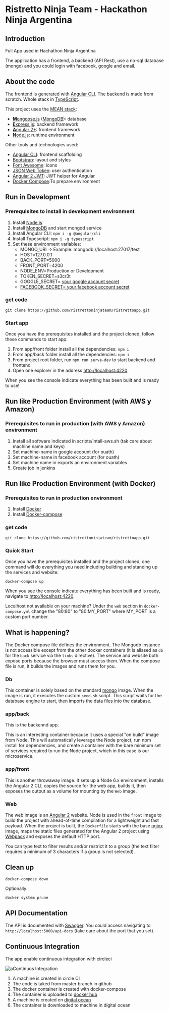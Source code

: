 # Ristretto Ninja Team - Hackathon Ninja Argentina

## Introduction

Full App used in Hachathon Ninja Argentina

The application has a frontend, a backend (API Rest), use a no-sql database (mongo) and you could login with facebook, google and email.

## About the code

The frontend is generated with [Angular CLI](https://github.com/angular/angular-cli). 
The backend is made from scratch. Whole stack in [TypeScript](https://www.typescriptlang.org).

This project uses the [MEAN stack](https://en.wikipedia.org/wiki/MEAN_(software_bundle)):
* [**M**ongoose.js](http://www.mongoosejs.com) ([MongoDB](https://www.mongodb.com)): database
* [**E**xpress.js](http://expressjs.com): backend framework
* [**A**ngular 2+](https://angular.io): frontend framework
* [**N**ode.js](https://nodejs.org): runtime environment

Other tools and technologies used: 
* [Angular CLI](https://cli.angular.io): frontend scaffolding
* [Bootstrap](http://www.getbootstrap.com): layout and styles
* [Font Awesome](http://fontawesome.io): icons
* [JSON Web Token](https://jwt.io): user authentication
* [Angular 2 JWT](https://github.com/auth0/angular2-jwt): JWT helper for Angular
* [Docker Compose](https://docs.docker.com/compose/):To prepare environment 


## Run in Development

### Prerequisites to install in development environment

1. Install [Node.js](https://nodejs.org)
2. Install [MongoDB](https://www.mongodb.com) and start mongod service
3. Install Angular CLI: `npm i -g @angular/cli`
4. Install Typescript: `npm i -g typescript`
7. Set these environment variables:
    * MONGO_URI => Example: mongodb://localhost:27017/test
    * HOST=127.0.0.1
    * BACK_PORT=5000
    * FRONT_PORT=4200
    * NODE_ENV=Production or Development
    * TOKEN_SECRET=s3cr3t
    * GOOGLE_SECRET= [your google account secret](https://support.google.com/googleapi/answer/6158862?hl=en)
    * [FACEBOOK_SECRET= your facebook account secret](https://developers.facebook.com/docs/facebook-login/access-tokens/)


### get code 
`git clone https://github.com/ristrettoninjateam/ristrettoapp.git `

### Start app 
Once you have the prerequisites installed and the project cloned, follow these commands to start app:

1. From app/front folder install all the dependencies: `npm i`
2. From app/back folder install all the dependencies: `npm i`
3. From project root folder, run `npm run serve-dev` to start backend and frontend
4. Open one explorer in the address [http://localhost:4220](http://localhost:4200)

When you see the console indicate everything has been built and is ready to use!

## Run like Production Environment (with AWS y Amazon)

### Prerequisites to run in production (with AWS y Amazon) environment

1. Install all software indicated in scripts/intall-aws.sh (tak care about machine name and keys)
2. Set machine-name in google account (for ouath)
3. Set machine-name in facebook account (for ouath)
4. Set machine name in exports an environment variables
5. Create job in jenkins

## Run like Production Environment (with Docker)

### Prerequisites to run in production environment
1. Install [Docker](https://www.docker.com/)  
2. Install [Docker-compose](https://docs.docker.com/compose/install/)  

### get code 
`git clone https://github.com/ristrettoninjateam/ristrettoapp.git `

### Quick Start 
Once you have the prerequisites installed and the project cloned, one command will do everything you need including building and standing up the services and website: 

`docker-compose up`

When you see the console indicate everything has been built and is ready, navigate to [http://localhost:4220](http://localhost:4200). 

Localhost not available on your machine? Under the `web` section in `docker-compose.yml` change the "80:80" to "80:MY_PORT" where MY_PORT is a custom port number. 

## What is happening? 

The Docker compose file defines the environment. The Mongodb instance is not accessible except from the other docker containers (it is aliased as `db` for the `back` service via the `links` directive). The service and website both expose ports because the browser must access them. When the compose file is run, it builds the images and runs them for you. 

### Db 

This container is solely based on the standard [mongo](https://hub.docker.com/_/mongo/) image. When the image is run, it executes the custom `seed.sh` script. This script waits for the database engine to start, then imports the data files into the database. 

### app/back

This is the backennd app. 

This is an interesting container because it uses a special "on build" image from Node. This will automatically leverage the Node project, run npm install for dependencies, and create a container with the bare minimum set of services required to run the Node project, which in this case is our microservice. 

### app/front

This is another throwaway image. It sets up a Node 6.x environment, installs the Angular 2 CLI, copies the source for the web app, builds it, then exposes the output as a volume for mounting by the `Web` image.

### Web 

The web image is an [Angular 2](https://angular.io) website. Node is used in the `front` image to build the project with ahead-of-time compilation for a lightweight and fast payload. When the project is built, the `Dockerfile` starts with the base [nginx](https://hub.docker.com/_/nginx/) image, maps the static files generated for the Angular 2 project using [Webpack](https://github.com/webpack/webpack) and exposes the default HTTP port. 

You can type text to filter results and/or restrict it to a group (the text filter requires a minimum of 3 characters if a group is not selected).

## Clean up 

`docker-compose down` 

Optionally: 

`docker system prune` 

## API Documentation

The API is documented with [Swagger](https://swagger.io/). You could access navigating to `http://localhost:5000/api-docs` (take care about the port that you set).


## Continuous Integration

The app enable continuous integration with circleci

![aContinuos Integration](https://github.com/ristrettoNinjaTeam/ristrettoapp/blob/develop/doc/process-ci.png?raw=true)

1. A machine is created in circle CI
2. The code is taked from master branch in github
3. The docker container is created with docker-compose
4. The container is uploaded to [docker hub](https://hub.docker.com/r/ristrettoninjateam)
5. A machine is created en [digital ocean](https://www.digitalocean.com/)
6. The container is downloaded to machine in digital ocean
